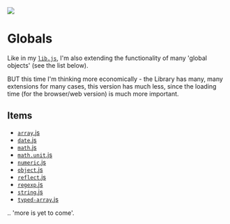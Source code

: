 <img src="https://kekse.biz/php/count.php?draw&override=github:v4" />

# Globals
Like in my [`lib.js`](https://libjs.de/), I'm also extending the functionality of many
'global objects' (see the list below).

BUT this time I'm thinking more economically - the Library has many, many extensions for
many cases, this version has much less, since the loading time (for the browser/web version)
is much more important.

## Items
* [`array`.js](globals/array.md)
* [`date`.js](date.md)
* [`math`.js](globals/math.md)
* [`math.unit`.js](globals/math.unit.md)
* [`numeric`.js](globals/numeric.md)
* [`object`.js](globals/object.md)
* [`reflect`.js](globals/reflect.md)
* [`regexp`.js](globals/regexp.md)
* [`string`.js](globals/string.md)
* [`typed-array`.js](globals/typed-array.md)

.. 'more is yet to come'.

